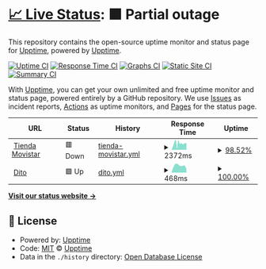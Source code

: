 # [📈 Live Status](https://upptime.github.io/upptime): <!--live status--> **🟧 Partial outage**

This repository contains the open-source uptime monitor and status page for [Upptime](https://upptime.js.org), powered by [Upptime](https://github.com/upptime/upptime).

[![Uptime CI](https://github.com/atoc-monitor/upptime/workflows/Uptime%20CI/badge.svg)](https://github.com/atoc-monitor/upptime/actions?query=workflow%3A%22Uptime+CI%22)
[![Response Time CI](https://github.com/atoc-monitor/upptime/workflows/Response%20Time%20CI/badge.svg)](https://github.com/atoc-monitor/upptime/actions?query=workflow%3A%22Response+Time+CI%22)
[![Graphs CI](https://github.com/atoc-monitor/upptime/workflows/Graphs%20CI/badge.svg)](https://github.com/atoc-monitor/upptime/actions?query=workflow%3A%22Graphs+CI%22)
[![Static Site CI](https://github.com/atoc-monitor/upptime/workflows/Static%20Site%20CI/badge.svg)](https://github.com/atoc-monitor/upptime/actions?query=workflow%3A%22Static+Site+CI%22)
[![Summary CI](https://github.com/atoc-monitor/upptime/workflows/Summary%20CI/badge.svg)](https://github.com/atoc-monitor/upptime/actions?query=workflow%3A%22Summary+CI%22)

With [Upptime](https://upptime.js.org), you can get your own unlimited and free uptime monitor and status page, powered entirely by a GitHub repository. We use [Issues](https://github.com/upptime/upptime/issues) as incident reports, [Actions](https://github.com/atoc-monitor/upptime/actions) as uptime monitors, and [Pages](https://upptime.github.io/upptime) for the status page.

<!--start: status pages-->
<!-- This summary is generated by Upptime (https://github.com/upptime/upptime) -->
<!-- Do not edit this manually, your changes will be overwritten -->
<!-- prettier-ignore -->
| URL | Status | History | Response Time | Uptime |
| --- | ------ | ------- | ------------- | ------ |
| <img alt="" src="https://icons.duckduckgo.com/ip3/tienda.movistar.com.pe.ico" height="13"> [Tienda Movistar](https://tienda.movistar.com.pe/celulares-liberados) | 🟥 Down | [tienda-movistar.yml](https://github.com/ATOC-Monitor/upptime/commits/HEAD/history/tienda-movistar.yml) | <details><summary><img alt="Response time graph" src="./graphs/tienda-movistar/response-time-week.png" height="20"> 2372ms</summary><br><a href="https://atoc-monitor.github.io/upptime/history/tienda-movistar"><img alt="Response time 4271" src="https://img.shields.io/endpoint?url=https%3A%2F%2Fraw.githubusercontent.com%2FATOC-Monitor%2Fupptime%2FHEAD%2Fapi%2Ftienda-movistar%2Fresponse-time.json"></a><br><a href="https://atoc-monitor.github.io/upptime/history/tienda-movistar"><img alt="24-hour response time 1688" src="https://img.shields.io/endpoint?url=https%3A%2F%2Fraw.githubusercontent.com%2FATOC-Monitor%2Fupptime%2FHEAD%2Fapi%2Ftienda-movistar%2Fresponse-time-day.json"></a><br><a href="https://atoc-monitor.github.io/upptime/history/tienda-movistar"><img alt="7-day response time 2372" src="https://img.shields.io/endpoint?url=https%3A%2F%2Fraw.githubusercontent.com%2FATOC-Monitor%2Fupptime%2FHEAD%2Fapi%2Ftienda-movistar%2Fresponse-time-week.json"></a><br><a href="https://atoc-monitor.github.io/upptime/history/tienda-movistar"><img alt="30-day response time 2766" src="https://img.shields.io/endpoint?url=https%3A%2F%2Fraw.githubusercontent.com%2FATOC-Monitor%2Fupptime%2FHEAD%2Fapi%2Ftienda-movistar%2Fresponse-time-month.json"></a><br><a href="https://atoc-monitor.github.io/upptime/history/tienda-movistar"><img alt="1-year response time 4271" src="https://img.shields.io/endpoint?url=https%3A%2F%2Fraw.githubusercontent.com%2FATOC-Monitor%2Fupptime%2FHEAD%2Fapi%2Ftienda-movistar%2Fresponse-time-year.json"></a></details> | <details><summary><a href="https://atoc-monitor.github.io/upptime/history/tienda-movistar">98.52%</a></summary><a href="https://atoc-monitor.github.io/upptime/history/tienda-movistar"><img alt="All-time uptime 93.32%" src="https://img.shields.io/endpoint?url=https%3A%2F%2Fraw.githubusercontent.com%2FATOC-Monitor%2Fupptime%2FHEAD%2Fapi%2Ftienda-movistar%2Fuptime.json"></a><br><a href="https://atoc-monitor.github.io/upptime/history/tienda-movistar"><img alt="24-hour uptime 99.99%" src="https://img.shields.io/endpoint?url=https%3A%2F%2Fraw.githubusercontent.com%2FATOC-Monitor%2Fupptime%2FHEAD%2Fapi%2Ftienda-movistar%2Fuptime-day.json"></a><br><a href="https://atoc-monitor.github.io/upptime/history/tienda-movistar"><img alt="7-day uptime 98.52%" src="https://img.shields.io/endpoint?url=https%3A%2F%2Fraw.githubusercontent.com%2FATOC-Monitor%2Fupptime%2FHEAD%2Fapi%2Ftienda-movistar%2Fuptime-week.json"></a><br><a href="https://atoc-monitor.github.io/upptime/history/tienda-movistar"><img alt="30-day uptime 96.81%" src="https://img.shields.io/endpoint?url=https%3A%2F%2Fraw.githubusercontent.com%2FATOC-Monitor%2Fupptime%2FHEAD%2Fapi%2Ftienda-movistar%2Fuptime-month.json"></a><br><a href="https://atoc-monitor.github.io/upptime/history/tienda-movistar"><img alt="1-year uptime 93.32%" src="https://img.shields.io/endpoint?url=https%3A%2F%2Fraw.githubusercontent.com%2FATOC-Monitor%2Fupptime%2FHEAD%2Fapi%2Ftienda-movistar%2Fuptime-year.json"></a></details>
| <img alt="" src="https://icons.duckduckgo.com/ip3/ventas.movistar.com.pe.ico" height="13"> [Dito](https://ventas.movistar.com.pe/inicio) | 🟩 Up | [dito.yml](https://github.com/ATOC-Monitor/upptime/commits/HEAD/history/dito.yml) | <details><summary><img alt="Response time graph" src="./graphs/dito/response-time-week.png" height="20"> 468ms</summary><br><a href="https://atoc-monitor.github.io/upptime/history/dito"><img alt="Response time 445" src="https://img.shields.io/endpoint?url=https%3A%2F%2Fraw.githubusercontent.com%2FATOC-Monitor%2Fupptime%2FHEAD%2Fapi%2Fdito%2Fresponse-time.json"></a><br><a href="https://atoc-monitor.github.io/upptime/history/dito"><img alt="24-hour response time 255" src="https://img.shields.io/endpoint?url=https%3A%2F%2Fraw.githubusercontent.com%2FATOC-Monitor%2Fupptime%2FHEAD%2Fapi%2Fdito%2Fresponse-time-day.json"></a><br><a href="https://atoc-monitor.github.io/upptime/history/dito"><img alt="7-day response time 468" src="https://img.shields.io/endpoint?url=https%3A%2F%2Fraw.githubusercontent.com%2FATOC-Monitor%2Fupptime%2FHEAD%2Fapi%2Fdito%2Fresponse-time-week.json"></a><br><a href="https://atoc-monitor.github.io/upptime/history/dito"><img alt="30-day response time 481" src="https://img.shields.io/endpoint?url=https%3A%2F%2Fraw.githubusercontent.com%2FATOC-Monitor%2Fupptime%2FHEAD%2Fapi%2Fdito%2Fresponse-time-month.json"></a><br><a href="https://atoc-monitor.github.io/upptime/history/dito"><img alt="1-year response time 445" src="https://img.shields.io/endpoint?url=https%3A%2F%2Fraw.githubusercontent.com%2FATOC-Monitor%2Fupptime%2FHEAD%2Fapi%2Fdito%2Fresponse-time-year.json"></a></details> | <details><summary><a href="https://atoc-monitor.github.io/upptime/history/dito">100.00%</a></summary><a href="https://atoc-monitor.github.io/upptime/history/dito"><img alt="All-time uptime 99.95%" src="https://img.shields.io/endpoint?url=https%3A%2F%2Fraw.githubusercontent.com%2FATOC-Monitor%2Fupptime%2FHEAD%2Fapi%2Fdito%2Fuptime.json"></a><br><a href="https://atoc-monitor.github.io/upptime/history/dito"><img alt="24-hour uptime 100.00%" src="https://img.shields.io/endpoint?url=https%3A%2F%2Fraw.githubusercontent.com%2FATOC-Monitor%2Fupptime%2FHEAD%2Fapi%2Fdito%2Fuptime-day.json"></a><br><a href="https://atoc-monitor.github.io/upptime/history/dito"><img alt="7-day uptime 100.00%" src="https://img.shields.io/endpoint?url=https%3A%2F%2Fraw.githubusercontent.com%2FATOC-Monitor%2Fupptime%2FHEAD%2Fapi%2Fdito%2Fuptime-week.json"></a><br><a href="https://atoc-monitor.github.io/upptime/history/dito"><img alt="30-day uptime 100.00%" src="https://img.shields.io/endpoint?url=https%3A%2F%2Fraw.githubusercontent.com%2FATOC-Monitor%2Fupptime%2FHEAD%2Fapi%2Fdito%2Fuptime-month.json"></a><br><a href="https://atoc-monitor.github.io/upptime/history/dito"><img alt="1-year uptime 99.95%" src="https://img.shields.io/endpoint?url=https%3A%2F%2Fraw.githubusercontent.com%2FATOC-Monitor%2Fupptime%2FHEAD%2Fapi%2Fdito%2Fuptime-year.json"></a></details>

<!--end: status pages-->

[**Visit our status website →**](https://upptime.github.io/upptime)

## 📄 License

- Powered by: [Upptime](https://github.com/upptime/upptime)
- Code: [MIT](./LICENSE) © [Upptime](https://upptime.js.org)
- Data in the `./history` directory: [Open Database License](https://opendatacommons.org/licenses/odbl/1-0/)
